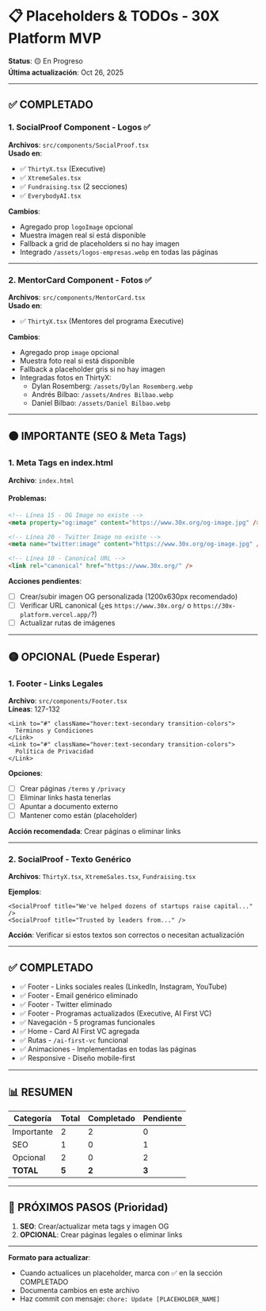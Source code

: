 # 📋 Placeholders & TODOs - 30X Platform MVP

**Status**: 🟡 En Progreso  
**Última actualización**: Oct 26, 2025

---


## ✅ COMPLETADO

### 1. SocialProof Component - Logos ✅
**Archivos**: `src/components/SocialProof.tsx`  
**Usado en**: 
- ✅ `ThirtyX.tsx` (Executive)
- ✅ `XtremeSales.tsx`
- ✅ `Fundraising.tsx` (2 secciones)
- ✅ `EverybodyAI.tsx`

**Cambios**: 
- Agregado prop `logoImage` opcional
- Muestra imagen real si está disponible
- Fallback a grid de placeholders si no hay imagen
- Integrado `/assets/logos-empresas.webp` en todas las páginas

---

### 2. MentorCard Component - Fotos ✅
**Archivos**: `src/components/MentorCard.tsx`  
**Usado en**:
- ✅ `ThirtyX.tsx` (Mentores del programa Executive)

**Cambios**:
- Agregado prop `image` opcional
- Muestra foto real si está disponible
- Fallback a placeholder gris si no hay imagen
- Integradas fotos en ThirtyX:
  - Dylan Rosemberg: `/assets/Dylan Rosemberg.webp`
  - Andrés Bilbao: `/assets/Andres Bilbao.webp`
  - Daniel Bilbao: `/assets/Daniel Bilbao.webp`

---

## 🟠 IMPORTANTE (SEO & Meta Tags)

### 1. Meta Tags en index.html
**Archivo**: `index.html`

#### Problemas:
```html
<!-- Línea 15 - OG Image no existe -->
<meta property="og:image" content="https://www.30x.org/og-image.jpg" />

<!-- Línea 20 - Twitter Image no existe -->
<meta name="twitter:image" content="https://www.30x.org/og-image.jpg" />

<!-- Línea 10 - Canonical URL -->
<link rel="canonical" href="https://www.30x.org/" />
```

**Acciones pendientes**:
- [ ] Crear/subir imagen OG personalizada (1200x630px recomendado)
- [ ] Verificar URL canonical (¿es `https://www.30x.org/` o `https://30x-platform.vercel.app/`?)
- [ ] Actualizar rutas de imágenes

---

## 🟡 OPCIONAL (Puede Esperar)

### 1. Footer - Links Legales
**Archivo**: `src/components/Footer.tsx`  
**Líneas**: 127-132

```tsx
<Link to="#" className="hover:text-secondary transition-colors">
  Términos y Condiciones
</Link>
<Link to="#" className="hover:text-secondary transition-colors">
  Política de Privacidad
</Link>
```

**Opciones**:
- [ ] Crear páginas `/terms` y `/privacy`
- [ ] Eliminar links hasta tenerlas
- [ ] Apuntar a documento externo
- [ ] Mantener como están (placeholder)

**Acción recomendada**: Crear páginas o eliminar links

---

### 2. SocialProof - Texto Genérico
**Archivos**: `ThirtyX.tsx`, `XtremeSales.tsx`, `Fundraising.tsx`

**Ejemplos**:
```tsx
<SocialProof title="We've helped dozens of startups raise capital..." />
<SocialProof title="Trusted by leaders from..." />
```

**Acción**: Verificar si estos textos son correctos o necesitan actualización

---

## ✅ COMPLETADO

- ✅ Footer - Links sociales reales (LinkedIn, Instagram, YouTube)
- ✅ Footer - Email genérico eliminado
- ✅ Footer - Twitter eliminado
- ✅ Footer - Programas actualizados (Executive, AI First VC)
- ✅ Navegación - 5 programas funcionales
- ✅ Home - Card AI First VC agregada
- ✅ Rutas - `/ai-first-vc` funcional
- ✅ Animaciones - Implementadas en todas las páginas
- ✅ Responsive - Diseño mobile-first

---

## 📊 RESUMEN

| Categoría | Total | Completado | Pendiente |
|-----------|-------|-----------|-----------|
| Importante | 2 | 2 | 0 |
| SEO | 1 | 0 | 1 |
| Opcional | 2 | 0 | 2 |
| **TOTAL** | **5** | **2** | **3** |

---

## 🎯 PRÓXIMOS PASOS (Prioridad)

1. **SEO**: Crear/actualizar meta tags y imagen OG
2. **OPCIONAL**: Crear páginas legales o eliminar links

---

**Formato para actualizar**:
- Cuando actualices un placeholder, marca con ✅ en la sección COMPLETADO
- Documenta cambios en este archivo
- Haz commit con mensaje: `chore: Update [PLACEHOLDER_NAME]`

